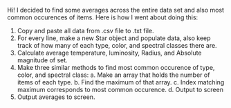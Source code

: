 Hi! I decided to find some averages across the entire data set and also most common occurences of items. Here is how I went about doing this:
1. Copy and paste all data from .csv file to .txt file.
2. For every line, make a new Star object and populate data, also keep track of how many of each type, color, and spectral classes there are.
3. Calculate average temperature, luminosity, Radius, and Absolute magnitude of set.
4. Make three similar methods to find most common occurence of type, color, and spectral class:
  a. Make an array that holds the number of items of each type.
  b. Find the maximum of that array.
  c. Index matching maximum corresponds to most common occurence.
  d. Output to screen
5. Output averages to screen.
